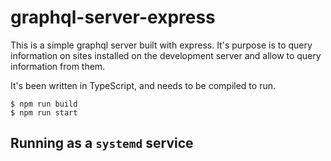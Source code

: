 # graphql-server-express

This is a simple graphql server built with express. It's purpose is to query
information on sites installed on the development server and allow to query
information from them.

It's been written in TypeScript, and needs to be compiled to run.

```
$ npm run build
$ npm run start
```

## Running as a `systemd` service
